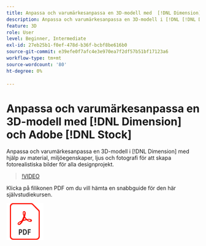 ```yaml
---
title: Anpassa och varumärkesanpassa en 3D-modell med  [!DNL Dimension] och Adobe [!DNL Stock]
description: Anpassa och varumärkesanpassa en 3D-modell i [!DNL [!DNL Dimension]] med hjälp av material, miljöegenskaper, belysning och fotografi för att skapa fotorealistiska bilder för alla designprojekt
feature: 3D
role: User
level: Beginner, Intermediate
exl-id: 27eb25b1-f0ef-478d-b36f-bcbf8be616b0
source-git-commit: e39efe0f7afc4e3e970ea7f2df57b51bf17123a6
workflow-type: tm+mt
source-wordcount: '80'
ht-degree: 0%

---
```


# Anpassa och varumärkesanpassa en 3D-modell med [!DNL Dimension] och Adobe [!DNL Stock]

Anpassa och varumärkesanpassa en 3D-modell i [!DNL Dimension] med hjälp av material, miljöegenskaper, ljus och fotografi för att skapa fotorealistiska bilder för alla designprojekt.

>[!VIDEO](https://video.tv.adobe.com/v/331005?hidetitle=true)

Klicka på filikonen PDF om du vill hämta en snabbguide för den här självstudiekursen.

[![PDF-filikon](../assets/acrobat_PDF_96.png)](../quick-reference/SkiptheShootGettheShot.pdf)
